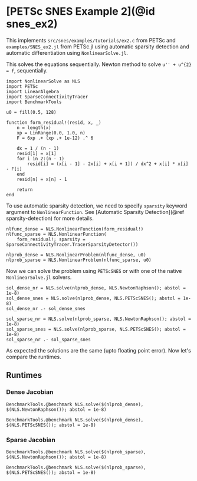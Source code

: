 # [PETSc SNES Example 2](@id snes_ex2)

This implements `src/snes/examples/tutorials/ex2.c` from PETSc and `examples/SNES_ex2.jl`
from PETSc.jl using automatic sparsity detection and automatic differentiation using
`NonlinearSolve.jl`.

This solves the equations sequentially. Newton method to solve
`u'' + u^{2} = f`, sequentially.

```@example snes_ex2
import NonlinearSolve as NLS
import PETSc
import LinearAlgebra
import SparseConnectivityTracer
import BenchmarkTools

u0 = fill(0.5, 128)

function form_residual!(resid, x, _)
    n = length(x)
    xp = LinRange(0.0, 1.0, n)
    F = 6xp .+ (xp .+ 1e-12) .^ 6

    dx = 1 / (n - 1)
    resid[1] = x[1]
    for i in 2:(n - 1)
        resid[i] = (x[i - 1] - 2x[i] + x[i + 1]) / dx^2 + x[i] * x[i] - F[i]
    end
    resid[n] = x[n] - 1

    return
end
```

To use automatic sparsity detection, we need to specify `sparsity` keyword argument to
`NonlinearFunction`. See [Automatic Sparsity Detection](@ref sparsity-detection) for more
details.

```@example snes_ex2
nlfunc_dense = NLS.NonlinearFunction(form_residual!)
nlfunc_sparse = NLS.NonlinearFunction(
    form_residual!; sparsity = SparseConnectivityTracer.TracerSparsityDetector())

nlprob_dense = NLS.NonlinearProblem(nlfunc_dense, u0)
nlprob_sparse = NLS.NonlinearProblem(nlfunc_sparse, u0)
```

Now we can solve the problem using `PETScSNES` or with one of the native `NonlinearSolve.jl`
solvers.

```@example snes_ex2
sol_dense_nr = NLS.solve(nlprob_dense, NLS.NewtonRaphson(); abstol = 1e-8)
sol_dense_snes = NLS.solve(nlprob_dense, NLS.PETScSNES(); abstol = 1e-8)
sol_dense_nr .- sol_dense_snes
```

```@example snes_ex2
sol_sparse_nr = NLS.solve(nlprob_sparse, NLS.NewtonRaphson(); abstol = 1e-8)
sol_sparse_snes = NLS.solve(nlprob_sparse, NLS.PETScSNES(); abstol = 1e-8)
sol_sparse_nr .- sol_sparse_snes
```

As expected the solutions are the same (upto floating point error). Now let's compare the
runtimes.

## Runtimes

### Dense Jacobian

```@example snes_ex2
BenchmarkTools.@benchmark NLS.solve($(nlprob_dense), $(NLS.NewtonRaphson()); abstol = 1e-8)
```

```@example snes_ex2
BenchmarkTools.@benchmark NLS.solve($(nlprob_dense), $(NLS.PETScSNES()); abstol = 1e-8)
```

### Sparse Jacobian

```@example snes_ex2
BenchmarkTools.@benchmark NLS.solve($(nlprob_sparse), $(NLS.NewtonRaphson()); abstol = 1e-8)
```

```@example snes_ex2
BenchmarkTools.@benchmark NLS.solve($(nlprob_sparse), $(NLS.PETScSNES()); abstol = 1e-8)
```
